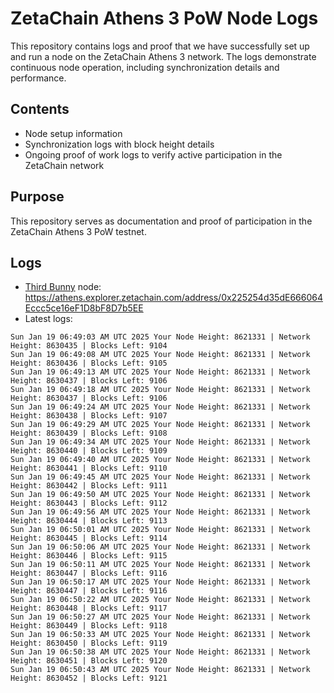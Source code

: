 # ZetaChain Athens 3 PoW Node Logs
This repository contains logs and proof that we have successfully set up and run a node on the ZetaChain Athens 3 network. The logs demonstrate continuous node operation, including synchronization details and performance.

## Contents
- Node setup information
- Synchronization logs with block height details
- Ongoing proof of work logs to verify active participation in the ZetaChain network

## Purpose
This repository serves as documentation and proof of participation in the ZetaChain Athens 3 PoW testnet.

## Logs

- [Third Bunny](https://thirdbunny.xyz/) node: https://athens.explorer.zetachain.com/address/0x225254d35dE666064Eccc5ce16eF1D8bF8D7b5EE
- Latest logs:
```
Sun Jan 19 06:49:03 AM UTC 2025 Your Node Height: 8621331 | Network Height: 8630435 | Blocks Left: 9104
Sun Jan 19 06:49:08 AM UTC 2025 Your Node Height: 8621331 | Network Height: 8630436 | Blocks Left: 9105
Sun Jan 19 06:49:13 AM UTC 2025 Your Node Height: 8621331 | Network Height: 8630437 | Blocks Left: 9106
Sun Jan 19 06:49:18 AM UTC 2025 Your Node Height: 8621331 | Network Height: 8630437 | Blocks Left: 9106
Sun Jan 19 06:49:24 AM UTC 2025 Your Node Height: 8621331 | Network Height: 8630438 | Blocks Left: 9107
Sun Jan 19 06:49:29 AM UTC 2025 Your Node Height: 8621331 | Network Height: 8630439 | Blocks Left: 9108
Sun Jan 19 06:49:34 AM UTC 2025 Your Node Height: 8621331 | Network Height: 8630440 | Blocks Left: 9109
Sun Jan 19 06:49:40 AM UTC 2025 Your Node Height: 8621331 | Network Height: 8630441 | Blocks Left: 9110
Sun Jan 19 06:49:45 AM UTC 2025 Your Node Height: 8621331 | Network Height: 8630442 | Blocks Left: 9111
Sun Jan 19 06:49:50 AM UTC 2025 Your Node Height: 8621331 | Network Height: 8630443 | Blocks Left: 9112
Sun Jan 19 06:49:56 AM UTC 2025 Your Node Height: 8621331 | Network Height: 8630444 | Blocks Left: 9113
Sun Jan 19 06:50:01 AM UTC 2025 Your Node Height: 8621331 | Network Height: 8630445 | Blocks Left: 9114
Sun Jan 19 06:50:06 AM UTC 2025 Your Node Height: 8621331 | Network Height: 8630446 | Blocks Left: 9115
Sun Jan 19 06:50:11 AM UTC 2025 Your Node Height: 8621331 | Network Height: 8630447 | Blocks Left: 9116
Sun Jan 19 06:50:17 AM UTC 2025 Your Node Height: 8621331 | Network Height: 8630447 | Blocks Left: 9116
Sun Jan 19 06:50:22 AM UTC 2025 Your Node Height: 8621331 | Network Height: 8630448 | Blocks Left: 9117
Sun Jan 19 06:50:27 AM UTC 2025 Your Node Height: 8621331 | Network Height: 8630449 | Blocks Left: 9118
Sun Jan 19 06:50:33 AM UTC 2025 Your Node Height: 8621331 | Network Height: 8630450 | Blocks Left: 9119
Sun Jan 19 06:50:38 AM UTC 2025 Your Node Height: 8621331 | Network Height: 8630451 | Blocks Left: 9120
Sun Jan 19 06:50:43 AM UTC 2025 Your Node Height: 8621331 | Network Height: 8630452 | Blocks Left: 9121
```
